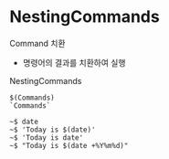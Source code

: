 # NestingCommands

Command 치환

- 명령어의 결과를 치환하여 실행

NestingCommands

```
$(Commands)
`Commands`
```

```
~$ date
~$ 'Today is $(date)'
~$ 'Today is date'
~$ "Today is $(date +%Y%m%d)"
```
